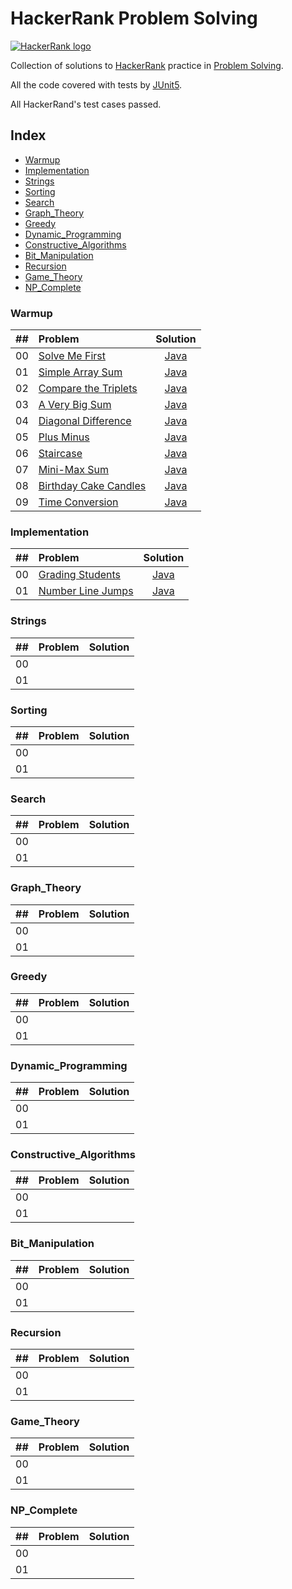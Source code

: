 # HackerRank Problem Solving

[![HackerRank logo](https://hrcdn.net/fcore/assets/brand/h_mark_sm-966d2b45e3.svg)](https://www.hackerrank.com)

Collection of solutions to [HackerRank](https://www.hackerrank.com) practice  in [Problem Solving](https://www.hackerrank.com/domains/algorithms?filters%5Bstatus%5D%5B%5D=unsolved&badge_type=problem-solving).

All the code covered with tests by [JUnit5](https://mvnrepository.com/artifact/org.junit.jupiter/junit-jupiter-api).

All HackerRand's test cases passed.

## Index

- [Warmup](#Warmup)
- [Implementation](#Implementation)
- [Strings](#Strings)
- [Sorting](#Sorting)
- [Search](#Search)
- [Graph_Theory](#Graph_Theory)
- [Greedy](#Greedy)
- [Dynamic_Programming](#Dynamic_Programming)
- [Constructive_Algorithms](#Constructive_Algorithms)
- [Bit_Manipulation](#Bit_Manipulation)
- [Recursion](#Recursion)
- [Game_Theory](#Game_Theory)
- [NP_Complete](#NP_Complete)



### Warmup

| ## | Problem | Solution |
| :--- | :--- | :---: |
| 00 | [Solve Me First](https://www.hackerrank.com/challenges/solve-me-first/problem) | [Java](src/main/java/warmup/SolveMeFirstApp.java) |
| 01 | [Simple Array Sum](https://www.hackerrank.com/challenges/simple-array-sum/problem) | [Java](src/main/java/warmup/SimpleArraySum.java) |
| 02 | [Compare the Triplets](https://www.hackerrank.com/challenges/compare-the-triplets/problem) | [Java](src/main/java/warmup/CompareTriplets.java) |
| 03 | [A Very Big Sum](https://www.hackerrank.com/challenges/a-very-big-sum/problem) | [Java](src/main/java/warmup/VeryBigSum.java) |
| 04 | [Diagonal Difference](https://www.hackerrank.com/challenges/diagonal-difference/problem) | [Java](src/main/java/warmup/DiagonalDifference.java) |
| 05 | [Plus Minus](https://www.hackerrank.com/challenges/plus-minus/problem) | [Java](src/main/java/warmup/PlusMinus.java) |
| 06 | [Staircase](https://www.hackerrank.com/challenges/staircase/problem) | [Java](src/main/java/warmup/Staircase.java) |
| 07 | [Mini-Max Sum](https://www.hackerrank.com/challenges/mini-max-sum/problem) | [Java](src/main/java/warmup/MiniMaxSum.java) |
| 08 | [Birthday Cake Candles](https://www.hackerrank.com/challenges/birthday-cake-candles/problem) | [Java](src/main/java/warmup/BirthdayCakeCandles.java) |
| 09 | [Time Conversion](https://www.hackerrank.com/challenges/time-conversion/problem) | [Java](src/main/java/warmup/TimeConversion.java) |

### Implementation

| ## | Problem | Solution |
| :--- | :--- | :---: |
| 00 | [Grading Students](https://www.hackerrank.com/challenges/grading/problem) | [Java](src/main/java/implementation/GradingStudents.java) |
| 01 | [Number Line Jumps](https://www.hackerrank.com/challenges/kangaroo/problem) | [Java](src/main/java/implementation/NumberLineJumps.java) |

### Strings

| ## | Problem | Solution |
| :--- | :--- | :---: |
| 00 |  |  |
| 01 |  |  |

### Sorting

| ## | Problem | Solution |
| :--- | :--- | :---: |
| 00 |  |  |
| 01 |  |  |

### Search

| ## | Problem | Solution |
| :--- | :--- | :---: |
| 00 |  |  |
| 01 |  |  |

### Graph_Theory

| ## | Problem | Solution |
| :--- | :--- | :---: |
| 00 |  |  |
| 01 |  |  |

### Greedy

| ## | Problem | Solution |
| :--- | :--- | :---: |
| 00 |  |  |
| 01 |  |  |

### Dynamic_Programming

| ## | Problem | Solution |
| :--- | :--- | :---: |
| 00 |  |  |
| 01 |  |  |

### Constructive_Algorithms

| ## | Problem | Solution |
| :--- | :--- | :---: |
| 00 |  |  |
| 01 |  |  |

### Bit_Manipulation

| ## | Problem | Solution |
| :--- | :--- | :---: |
| 00 |  |  |
| 01 |  |  |

### Recursion

| ## | Problem | Solution |
| :--- | :--- | :---: |
| 00 |  |  |
| 01 |  |  |

### Game_Theory

| ## | Problem | Solution |
| :--- | :--- | :---: |
| 00 |  |  |
| 01 |  |  |

### NP_Complete

| ## | Problem | Solution |
| :--- | :--- | :---: |
| 00 |  |  |
| 01 |  |  |